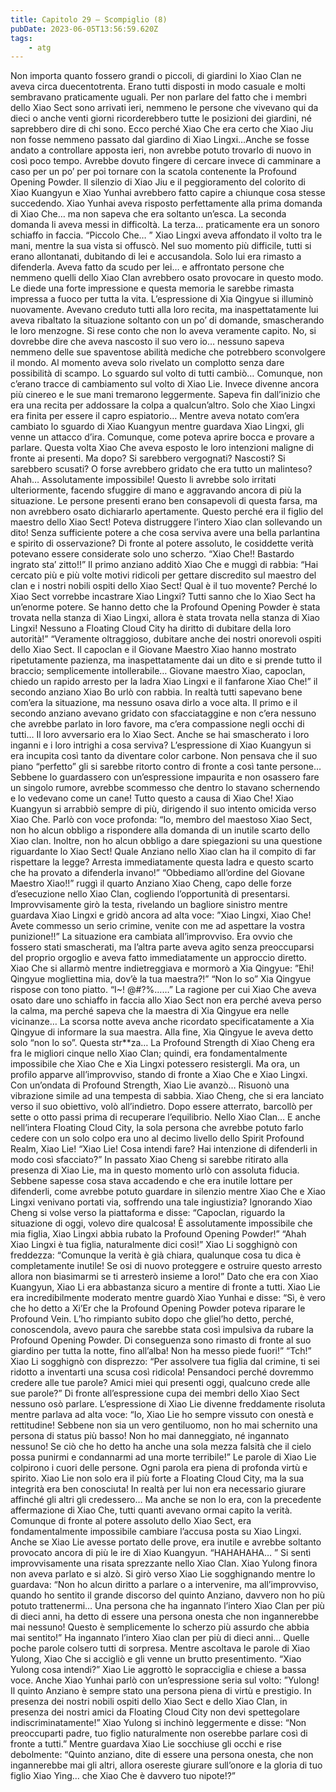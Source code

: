 ```yaml
---
title: Capitolo 29 – Scompiglio (8)
pubDate: 2023-06-05T13:56:59.620Z
tags:
    - atg
---
```


Non importa quanto fossero grandi o piccoli, di giardini lo Xiao Clan ne aveva circa duecentotrenta. Erano tutti disposti in modo casuale e molti sembravano praticamente uguali. Per non parlare del fatto che i membri dello Xiao Sect sono arrivati ieri, nemmeno le persone che vivevano qui da dieci o anche venti giorni ricorderebbero tutte le posizioni dei giardini, né saprebbero dire di chi sono. Ecco perché Xiao Che era certo che Xiao Jiu non fosse nemmeno passato dal giardino di Xiao Lingxi…Anche se fosse andato a controllare apposta ieri, non avrebbe potuto trovarlo di nuovo in così poco tempo. Avrebbe dovuto fingere di cercare invece di camminare a caso per un po’ per poi tornare con la scatola contenente la Profound Opening Powder.
Il silenzio di Xiao Jiu e il peggioramento del colorito di Xiao Kuangyun e Xiao Yunhai avrebbero fatto capire a chiunque cosa stesse succedendo.
Xiao Yunhai aveva risposto perfettamente alla prima domanda di Xiao Che… ma non sapeva che era soltanto un’esca. La seconda domanda li aveva messi in difficoltà. La terza… praticamente era un sonoro schiaffo in faccia.
“Piccolo Che… ” Xiao Lingxi aveva affondato il volto tra le mani, mentre la sua vista si offuscò. Nel suo momento più difficile, tutti si erano allontanati, dubitando di lei e accusandola. Solo lui era rimasto a difenderla. Aveva fatto da scudo per lei… e affrontato persone che nemmeno quelli dello Xiao Clan avrebbero osato provocare in questo modo.
Le diede una forte impressione e questa memoria le sarebbe rimasta impressa a fuoco per tutta la vita.
L’espressione di Xia Qingyue si illuminò nuovamente. Avevano creduto tutti alla loro recita, ma inaspettatamente lui aveva ribaltato la situazione soltanto con un po’ di domande, smascherando le loro menzogne. Si rese conto che non lo aveva veramente capito. No, si dovrebbe dire che aveva nascosto il suo vero io… nessuno sapeva nemmeno delle sue spaventose abilità mediche che potrebbero sconvolgere il mondo. Al momento aveva solo rivelato un complotto senza dare possibilità di scampo.
Lo sguardo sul volto di tutti cambiò…
Comunque, non c’erano tracce di cambiamento sul volto di Xiao Lie. Invece divenne ancora più cinereo e le sue mani tremarono leggermente.
Sapeva fin dall’inizio che era una recita per addossare la colpa a qualcun’altro. Solo che Xiao Lingxi era finita per essere il capro espiatorio… Mentre aveva notato com’era cambiato lo sguardo di Xiao Kuangyun mentre guardava Xiao Lingxi, gli venne un attacco d’ira. Comunque, come poteva aprire bocca e provare a parlare. Questa volta Xiao Che aveva esposto le loro intenzioni maligne di fronte ai presenti.
Ma dopo?
Si sarebbero vergognati? Nascosti? Si sarebbero scusati? O forse avrebbero gridato che era tutto un malinteso?
Ahah… Assolutamente impossibile!
Questo li avrebbe solo irritati ulteriormente, facendo sfuggire di mano e aggravando ancora di più la situazione. Le persone presenti erano ben consapevoli di questa farsa, ma non avrebbero osato dichiararlo apertamente.
Questo perché era il figlio del maestro dello Xiao Sect! Poteva distruggere l’intero Xiao clan sollevando un dito! Senza sufficiente potere a che cosa serviva avere una bella parlantina e spirito di osservazione? Di fronte al potere assoluto, le cosiddette verità potevano essere considerate solo uno scherzo.
“Xiao Che!! Bastardo ingrato sta’ zitto!!” Il primo anziano additò Xiao Che e muggì di rabbia: “Hai cercato più e più volte motivi ridicoli per gettare discredito sul maestro del clan e i nostri nobili ospiti dello Xiao Sect! Qual è il tuo movente? Perché lo Xiao Sect vorrebbe incastrare Xiao Lingxi? Tutti sanno che lo Xiao Sect ha un’enorme potere. Se hanno detto che la Profound Opening Powder è stata trovata nella stanza di Xiao Lingxi, allora è stata trovata nella stanza di Xiao Lingxi! Nessuno a Floating Cloud City ha diritto di dubitare della loro autorità!”
“Veramente oltraggioso, dubitare anche dei nostri onorevoli ospiti dello Xiao Sect. Il capoclan e il Giovane Maestro Xiao hanno mostrato ripetutamente pazienza, ma inaspettatamente dai un dito e si prende tutto il braccio; semplicemente intollerabile… Giovane maestro Xiao, capoclan, chiedo un rapido arresto per la ladra Xiao Lingxi e il fanfarone Xiao Che!” il secondo anziano Xiao Bo urlò con rabbia.
In realtà tutti sapevano bene com’era la situazione, ma nessuno osava dirlo a voce alta. Il primo e il secondo anziano avevano gridato con sfacciataggine e non c’era nessuno che avrebbe parlato in loro favore, ma c’era compassione negli occhi di tutti… Il loro avversario era lo Xiao Sect. Anche se hai smascherato i loro inganni e i loro intrighi a cosa serviva?
L’espressione di Xiao Kuangyun si era incupita così tanto da diventare color carbone. Non pensava che il suo piano “perfetto” gli si sarebbe ritorto contro di fronte a così tante persone… Sebbene lo guardassero con un’espressione impaurita e non osassero fare un singolo rumore, avrebbe scommesso che dentro lo stavano schernendo e lo vedevano come un cane!
Tutto questo a causa di Xiao Che!
Xiao Kuangyun si arrabbiò sempre di più, dirigendo il suo intento omicida verso Xiao Che. Parlò con voce profonda: “Io, membro del maestoso Xiao Sect, non ho alcun obbligo a rispondere alla domanda di un inutile scarto dello Xiao clan. Inoltre, non ho alcun obbligo a dare spiegazioni su una questione riguardante lo Xiao Sect! Quale Anziano nello Xiao clan ha il compito di far rispettare la legge? Arresta immediatamente questa ladra e questo scarto che ha provato a difenderla invano!”
“Obbediamo all’ordine del Giovane Maestro Xiao!!” ruggì il quarto Anziano Xiao Cheng, capo delle forze d’esecuzione nello Xiao Clan, cogliendo l’opportunità di presentarsi. Improvvisamente girò la testa, rivelando un bagliore sinistro mentre guardava Xiao Lingxi e gridò ancora ad alta voce: ”Xiao Lingxi, Xiao Che! Avete commesso un serio crimine, venite con me ad aspettare la vostra punizione!!”
La situazione era cambiata all’improvviso. Era ovvio che fossero stati smascherati, ma l’altra parte aveva agito senza preoccuparsi del proprio orgoglio e aveva fatto immediatamente un approccio diretto. Xiao Che si allarmò mentre indietreggiava e mormorò a Xia Qingyue: ”Ehi! Qingyue mogliettina mia, dov’è la tua maestra?!”
“Non lo so” Xia Qingyue rispose con tono piatto.
“I~! @#?%……” La ragione per cui Xiao Che aveva osato dare uno schiaffo in faccia allo Xiao Sect non era perché aveva perso la calma, ma perché sapeva che la maestra di Xia Qingyue era nelle vicinanze… La scorsa notte aveva anche ricordato specificatamente a Xia Qingyue di informare la sua maestra.
Alla fine, Xia Qingyue le aveva detto solo “non lo so”. Questa str**za…
La Profound Strength di Xiao Cheng era fra le migliori cinque nello Xiao Clan; quindi, era fondamentalmente impossibile che Xiao Che e Xia Lingxi potessero resistergli. Ma ora, un profilo apparve all’improvviso, stando di fronte a Xiao Che e Xiao Lingxi. Con un’ondata di Profound Strength, Xiao Lie avanzò…
Risuonò una vibrazione simile ad una tempesta di sabbia. Xiao Cheng, che si era lanciato verso il suo obiettivo, volò all’indietro. Dopo essere atterrato, barcollò per sette o otto passi prima di recuperare l’equilibrio.
Nello Xiao Clan… E anche nell’intera Floating Cloud City, la sola persona che avrebbe potuto farlo cedere con un solo colpo era uno al decimo livello dello Spirit Profound Realm, Xiao Lie!
“Xiao Lie! Cosa intendi fare? Hai intenzione di difenderli in modo così sfacciato?” In passato Xiao Cheng si sarebbe ritirato alla presenza di Xiao Lie, ma in questo momento urlò con assoluta fiducia.
Sebbene sapesse cosa stava accadendo e che era inutile lottare per difenderli, come avrebbe potuto guardare in silenzio mentre Xiao Che e Xiao Lingxi venivano portati via, soffrendo una tale ingiustizia? Ignorando Xiao Cheng si volse verso la piattaforma e disse: “Capoclan, riguardo la situazione di oggi, volevo dire qualcosa! È assolutamente impossibile che mia figlia, Xiao Lingxi abbia rubato la Profound Opening Powder!”
“Ahah Xiao Lingxi è tua figlia, naturalmente dici così!” Xiao Li sogghignò con freddezza: “Comunque la verità è già chiara, qualunque cosa tu dica è completamente inutile! Se osi di nuovo proteggere e ostruire questo arresto allora non biasimarmi se ti arresterò insieme a loro!”
Dato che era con Xiao Kuangyun, Xiao Li era abbastanza sicuro a mentire di fronte a tutti.
Xiao Lie era incredibilmente moderato mentre guardò Xiao Yunhai e disse: “Sì, è vero che ho detto a Xi’Er che la Profound Opening Powder poteva riparare le Profound Vein. L’ho rimpianto subito dopo che gliel’ho detto, perché, conoscendola, avevo paura che sarebbe stata così impulsiva da rubare la Profound Opening Powder. Di conseguenza sono rimasto di fronte al suo giardino per tutta la notte, fino all’alba! Non ha messo piede fuori!”
“Tch!” Xiao Li sogghignò con disprezzo: “Per assolvere tua figlia dal crimine, ti sei ridotto a inventarti una scusa così ridicola! Pensandoci perché dovremmo credere alle tue parole? Amici miei qui presenti oggi, qualcuno crede alle sue parole?”
Di fronte all’espressione cupa dei membri dello Xiao Sect nessuno osò parlare.
L’espressione di Xiao Lie divenne freddamente risoluta mentre parlava ad alta voce: “Io, Xiao Lie ho sempre vissuto con onestà e rettitudine! Sebbene non sia un vero gentiluomo, non ho mai schernito una persona di status più basso! Non ho mai danneggiato, né ingannato nessuno! Se ciò che ho detto ha anche una sola mezza falsità che il cielo possa punirmi e condannarmi ad una morte terribile!”
Le parole di Xiao Lie colpirono i cuori delle persone. Ogni parola era piena di profonda virtù e spirito. Xiao Lie non solo era il più forte a Floating Cloud City, ma la sua integrità era ben conosciuta! In realtà per lui non era necessario giurare affinché gli altri gli credessero… Ma anche se non lo era, con la precedente affermazione di Xiao Che, tutti quanti avevano ormai capito la verità.
Comunque di fronte al potere assoluto dello Xiao Sect, era fondamentalmente impossibile cambiare l’accusa posta su Xiao Lingxi. Anche se Xiao Lie avesse portato delle prove, era inutile e avrebbe soltanto provocato ancora di più le ire di Xiao Kuangyun.
“HAHAHAHA… ”
Si sentì improvvisamente una risata sprezzante nello Xiao Clan. Xiao Yulong finora non aveva parlato e si alzò. Si girò verso Xiao Lie sogghignando mentre lo guardava: “Non ho alcun diritto a parlare o a intervenire, ma all’improvviso, quando ho sentito il grande discorso del quinto Anziano, davvero non ho più potuto trattenermi… Una persona che ha ingannato l’intero Xiao Clan per più di dieci anni, ha detto di essere una persona onesta che non ingannerebbe mai nessuno! Questo è semplicemente lo scherzo più assurdo che abbia mai sentito!”
Ha ingannato l’intero Xiao clan per più di dieci anni… Quelle poche parole colsero tutti di sorpresa.
Mentre ascoltava le parole di Xiao Yulong, Xiao Che si accigliò e gli venne un brutto presentimento.
“Xiao Yulong cosa intendi?” Xiao Lie aggrottò le sopracciglia e chiese a bassa voce.
Anche Xiao Yunhai parlò con un’espressione seria sul volto: ”Yulong! Il quinto Anziano è sempre stato una persona piena di virtù e prestigio. In presenza dei nostri nobili ospiti dello Xiao Sect e dello Xiao Clan, in presenza dei nostri amici da Floating Cloud City non devi spettegolare indiscriminatamente!”
Xiao Yulong si inchinò leggermente e disse: “Non preoccuparti padre, tuo figlio naturalmente non oserebbe parlare così di fronte a tutti.” Mentre guardava Xiao Lie socchiuse gli occhi e rise debolmente: “Quinto anziano, dite di essere una persona onesta, che non ingannerebbe mai gli altri, allora osereste giurare sull’onore e la gloria di tuo figlio Xiao Ying… che Xiao Che è davvero tuo nipote!?”


